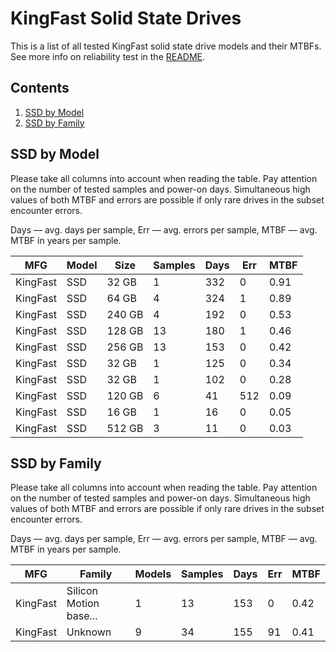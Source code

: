 KingFast Solid State Drives
===========================

This is a list of all tested KingFast solid state drive models and their MTBFs. See
more info on reliability test in the [README](https://github.com/linuxhw/SMART).

Contents
--------

1. [ SSD by Model  ](#ssd-by-model)
2. [ SSD by Family ](#ssd-by-family)

SSD by Model
------------

Please take all columns into account when reading the table. Pay attention on the
number of tested samples and power-on days. Simultaneous high values of both MTBF
and errors are possible if only rare drives in the subset encounter errors.

Days — avg. days per sample,
Err  — avg. errors per sample,
MTBF — avg. MTBF in years per sample.

| MFG       | Model              | Size   | Samples | Days  | Err   | MTBF   |
|-----------|--------------------|--------|---------|-------|-------|--------|
| KingFast  | SSD                | 32 GB  | 1       | 332   | 0     | 0.91   |
| KingFast  | SSD                | 64 GB  | 4       | 324   | 1     | 0.89   |
| KingFast  | SSD                | 240 GB | 4       | 192   | 0     | 0.53   |
| KingFast  | SSD                | 128 GB | 13      | 180   | 1     | 0.46   |
| KingFast  | SSD                | 256 GB | 13      | 153   | 0     | 0.42   |
| KingFast  | SSD                | 32 GB  | 1       | 125   | 0     | 0.34   |
| KingFast  | SSD                | 32 GB  | 1       | 102   | 0     | 0.28   |
| KingFast  | SSD                | 120 GB | 6       | 41    | 512   | 0.09   |
| KingFast  | SSD                | 16 GB  | 1       | 16    | 0     | 0.05   |
| KingFast  | SSD                | 512 GB | 3       | 11    | 0     | 0.03   |

SSD by Family
-------------

Please take all columns into account when reading the table. Pay attention on the
number of tested samples and power-on days. Simultaneous high values of both MTBF
and errors are possible if only rare drives in the subset encounter errors.

Days — avg. days per sample,
Err  — avg. errors per sample,
MTBF — avg. MTBF in years per sample.

| MFG       | Family                 | Models | Samples | Days  | Err   | MTBF   |
|-----------|------------------------|--------|---------|-------|-------|--------|
| KingFast  | Silicon Motion base... | 1      | 13      | 153   | 0     | 0.42   |
| KingFast  | Unknown                | 9      | 34      | 155   | 91    | 0.41   |
